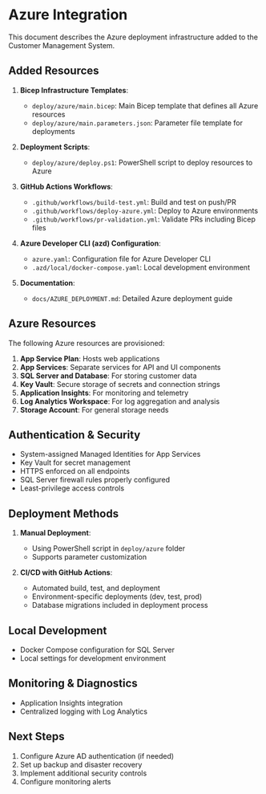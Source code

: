 # Azure Integration

This document describes the Azure deployment infrastructure added to the Customer Management System.

## Added Resources

1. **Bicep Infrastructure Templates**:
   - `deploy/azure/main.bicep`: Main Bicep template that defines all Azure resources
   - `deploy/azure/main.parameters.json`: Parameter file template for deployments

2. **Deployment Scripts**:
   - `deploy/azure/deploy.ps1`: PowerShell script to deploy resources to Azure

3. **GitHub Actions Workflows**:
   - `.github/workflows/build-test.yml`: Build and test on push/PR
   - `.github/workflows/deploy-azure.yml`: Deploy to Azure environments
   - `.github/workflows/pr-validation.yml`: Validate PRs including Bicep files

4. **Azure Developer CLI (azd) Configuration**:
   - `azure.yaml`: Configuration file for Azure Developer CLI
   - `.azd/local/docker-compose.yaml`: Local development environment

5. **Documentation**:
   - `docs/AZURE_DEPLOYMENT.md`: Detailed Azure deployment guide

## Azure Resources

The following Azure resources are provisioned:

1. **App Service Plan**: Hosts web applications
2. **App Services**: Separate services for API and UI components
3. **SQL Server and Database**: For storing customer data
4. **Key Vault**: Secure storage of secrets and connection strings
5. **Application Insights**: For monitoring and telemetry
6. **Log Analytics Workspace**: For log aggregation and analysis
7. **Storage Account**: For general storage needs

## Authentication & Security

- System-assigned Managed Identities for App Services
- Key Vault for secret management
- HTTPS enforced on all endpoints
- SQL Server firewall rules properly configured
- Least-privilege access controls

## Deployment Methods

1. **Manual Deployment**:
   - Using PowerShell script in `deploy/azure` folder
   - Supports parameter customization

2. **CI/CD with GitHub Actions**:
   - Automated build, test, and deployment
   - Environment-specific deployments (dev, test, prod)
   - Database migrations included in deployment process

## Local Development

- Docker Compose configuration for SQL Server
- Local settings for development environment

## Monitoring & Diagnostics

- Application Insights integration
- Centralized logging with Log Analytics

## Next Steps

1. Configure Azure AD authentication (if needed)
2. Set up backup and disaster recovery
3. Implement additional security controls
4. Configure monitoring alerts
